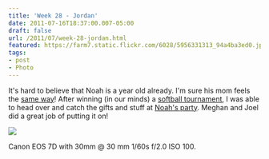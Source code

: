 ```yaml
---
title: 'Week 28 - Jordan'
date: 2011-07-16T18:37:00.007-05:00
draft: false
url: /2011/07/week-28-jordan.html
featured: https://farm7.static.flickr.com/6028/5956331313_94a4ba3ed0.jpg
tags: 
- post
- Photo
---
```


It's hard to believe that Noah is a year old already. I'm sure his mom feels the [same way](https://hensleyfamily.posterous.com/noahs-first-birthday)! After winning (in our minds) a [softball tournament](https://www.flickr.com/photos/jhofker/5956255171/), I was able to head over and catch the gifts and stuff at [Noah's party](https://www.flickr.com/photos/jhofker/sets/72157627112767633). Meghan and Joel did a great job of putting it on!

[![](https://farm7.static.flickr.com/6028/5956331313_94a4ba3ed0.jpg)](https://www.flickr.com/photos/jhofker/5956331313/)

Canon EOS 7D with 30mm @ 30 mm 1/60s f/2.0 ISO 100.